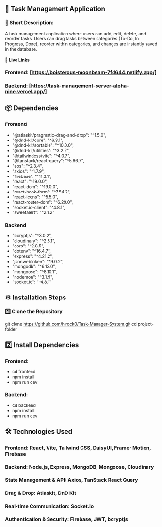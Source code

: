 ## 🚀 Task Management Application
### 🔹 Short Description:
A task management application where users can add, edit, delete, and reorder tasks. Users can drag tasks between categories (To-Do, In Progress, Done), reorder within categories, and changes are instantly saved in the database.

#### 🔗 Live Links
### Frontend: [https://boisterous-moonbeam-7fd644.netlify.app/]
### Backend: [https://task-management-server-alpha-nine.vercel.app/]

## 📦 Dependencies
### Frontend



- "@atlaskit/pragmatic-drag-and-drop": "^1.5.0",
- "@dnd-kit/core": "^6.3.1",
- "@dnd-kit/sortable": "^10.0.0",
- "@dnd-kit/utilities": "^3.2.2",
- "@tailwindcss/vite": "^4.0.7",
- "@tanstack/react-query": "^5.66.7",
- "aos": "^2.3.4",
- "axios": "^1.7.9",
- "firebase": "^11.3.1",
- "react": "^19.0.0",
- "react-dom": "^19.0.0",
- "react-hook-form": "^7.54.2",
- "react-icons": "^5.5.0",
- "react-router-dom": "^6.29.0",
- "socket.io-client": "^4.8.1",
- "sweetalert": "^2.1.2"


### Backend
- "bcryptjs": "^3.0.2",
- "cloudinary": "^2.5.1",
- "cors": "^2.8.5",
- "dotenv": "^16.4.7",
- "express": "^4.21.2",
- "jsonwebtoken": "^9.0.2",
- "mongodb": "^6.13.0",
- "mongoose": "^8.10.1",
- "nodemon": "^3.1.9",
- "socket.io": "^4.8.1"


## ⚙️ Installation Steps
### 1️⃣ Clone the Repository


git clone <https://github.com/hirock0/Task-Manager-System.git>
cd project-folder




## 2️⃣ Install Dependencies
### Frontend:
- cd frontend
- npm install
- npm run dev

### Backend:

- cd backend
- npm install
- npm run dev

## 🛠️ Technologies Used
### Frontend: React, Vite, Tailwind CSS, DaisyUI, Framer Motion, Firebase
### Backend: Node.js, Express, MongoDB, Mongoose, Cloudinary
### State Management & API: Axios, TanStack React Query
### Drag & Drop: Atlaskit, DnD Kit
### Real-time Communication: Socket.io
### Authentication & Security: Firebase, JWT, bcryptjs